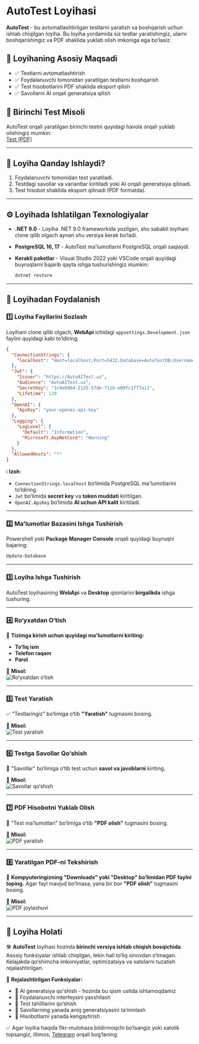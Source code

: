 # AutoTest Loyihasi

**AutoTest** - bu avtomatlashtirilgan testlarni yaratish va boshqarish uchun ishlab chiqilgan loyiha. Bu loyiha yordamida siz testlar yaratishingiz, ularni boshqarishingiz va PDF shaklida yuklab olish imkoniga ega bo‘lasiz.

## 📌 Loyihaning Asosiy Maqsadi

- ✅ Testlarni avtomatlashtirish  
- ✅ Foydalanuvchi tomonidan yaratilgan testlarni boshqarish  
- ✅ Test hisobotlarini PDF shaklida eksport qilish  
- ✅ Savollarni AI orqali generatsiya qilish  

## 📝 Birinchi Test Misoli

AutoTest orqali yaratilgan birinchi testni quyidagi havola orqali yuklab olishingiz mumkin:  
[Test (PDF)](https://github.com/foziljonovs/AutoTest/blob/master/Test_Birinchi%20test.pdf)

---

## 🔄 Loyiha Qanday Ishlaydi?

1. Foydalanuvchi tomonidan test yaratiladi.
2. Testdagi savollar va variantlar kiritiladi yoki AI orqali generatsiya qilinadi.
3. Test hisobot shaklida eksport qilinadi (PDF formatda).

---

## ⚙️ Loyihada Ishlatilgan Texnologiyalar

- **.NET 9.0** - Loyiha .NET 9.0 frameworkida yozilgan, shu sababli loyihani clone qilib olgach aynan shu versiya kerak bo‘ladi.
- **PostgreSQL 16, 17** - AutoTest ma'lumotlarni PostgreSQL orqali saqlaydi.
- **Kerakli paketlar** - Visual Studio 2022 yoki VSCode orqali quyidagi buyruqlarni bajarib qayta ishga tushurishingiz mumkin:
  
  ```powershell
  dotnet restore
  ```

---

## 🚀 Loyihadan Foydalanish

### 1️⃣ Loyiha Fayllarini Sozlash

Loyihani clone qilib olgach, **WebApi** ichidagi `appsettings.Development.json` faylini quyidagi kabi to‘ldiring:

```json
{
  "ConnectionStrings": {
    "localhost": "Host=localhost;Port=5432;Database=AutoTestDB;Username=your-username;Password=your-password"
  },
  "Jwt": {
    "Issuer": "https://AutoAITest.uz",
    "Audience": "AutoAITest.uz",
    "SecretKey": "1c9e6964-2125-57de-711b-e09fc1f77ai1",
    "Lifetime": 120
  },
  "OpenAI": {
    "ApiKey": "your-openai-api-key"
  },
  "Logging": {
    "LogLevel": {
      "Default": "Information",
      "Microsoft.AspNetCore": "Warning"
    }
  },
  "AllowedHosts": "*"
}
```

ℹ️ **Izoh**:
- `ConnectionStrings.localhost` bo‘limida PostgreSQL ma'lumotlarini to‘ldiring.
- `Jwt` bo‘limida **secret key** va **token muddati** kiritilgan.
- `OpenAI.ApiKey` bo‘limida **AI uchun API kalit** kiritiladi.

---

### 2️⃣ Ma'lumotlar Bazasini Ishga Tushirish

Powershell yoki **Package Manager Console** orqali quyidagi buyruqni bajaring:

```powershell
Update-Database
```

---

### 3️⃣ Loyiha Ishga Tushirish

AutoTest loyihasining **WebApi** va **Desktop** qismlarini **birgalikda** ishga tushuring.

---

### 4️⃣ Ro‘yxatdan O‘tish

🔹 **Tizimga kirish uchun quyidagi ma'lumotlarni kiriting:**
   - **To‘liq ism**
   - **Telefon raqam**
   - **Parol**

📌 **Misol:**  
![Ro‘yxatdan o‘tish](Examples/Ro'yxatdan%20o'tish.png)

---

### 5️⃣ Test Yaratish

✅ "Testlaringiz" bo‘limiga o‘tib **"Yaratish"** tugmasini bosing.

📌 **Misol:**  
![Test yaratish](Examples/Testlar%20o'ynasi.png)

---

### 6️⃣ Testga Savollar Qo‘shish

📌 "Savollar" bo‘limiga o‘tib test uchun **savol va javoblarni** kiriting.

📌 **Misol:**  
![Savollar qo‘shish](Examples/Testga%20savol%20qo'shish%20va%20PDF%20olish.png)

---

### 7️⃣ PDF Hisobotni Yuklab Olish

📌 "Test ma'lumotlari" bo‘limiga o‘tib **"PDF olish"** tugmasini bosing.

📌 **Misol:**  
![PDF yaratish](/Examples/Testga%20savol%20qo'shish%20va%20PDF%20olish.png)

---

### 8️⃣ Yaratilgan PDF-ni Tekshirish

📌 **Kompyuteringizning "Downloads" yoki "Desktop" bo‘limidan PDF faylni toping.** Agar fayl mavjud bo‘lmasa, yana bir bor **"PDF olish"** tugmasini bosing.

📌 **Misol:**  
![PDF joylashuvi](Examples/Screenshot%202025-02-05%20141142.png)

---

## 🔄 **Loyiha Holati**

🛠 **AutoTest** loyihasi hozirda **birinchi versiya ishlab chiqish bosqichida**. Asosiy funksiyalar ishlab chiqilgan, lekin hali to‘liq sinovdan o‘tmagan. Kelajakda qo‘shimcha imkoniyatlar, optimizatsiya va xatolarni tuzatish rejalashtirilgan.

📌 **Rejalashtirilgan Funksiyalar:**
- 🔹 AI generatsiya qo'shish - hozirda bu qism ustida ishlamoqdamiz
- 🔹 Foydalanuvchi interfeysini yaxshilash
- 🔹 Test tahlillarini qo‘shish
- 🔹 Savollarning yanada aniq generatsiyasini ta’minlash
- 🔹 Hisobotlarni yanada kengaytirish

✅ Agar loyiha haqida fikr-mulohaza bildirmoqchi bo‘lsangiz yoki xatolik topsangiz, iltimos, [Telegram](https://t.me/foziljonovs) orqali bog‘laning.
